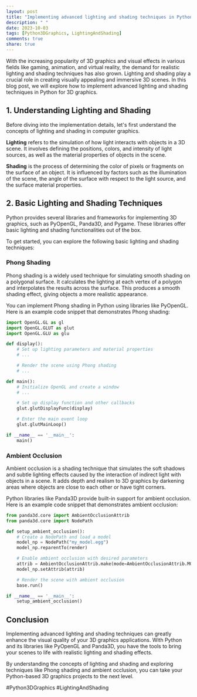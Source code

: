 ```yaml
---
layout: post
title: "Implementing advanced lighting and shading techniques in Python 3D graphics"
description: " "
date: 2023-10-03
tags: [Python3DGraphics, LightingAndShading]
comments: true
share: true
---
```


With the increasing popularity of 3D graphics and visual effects in various fields like gaming, animation, and virtual reality, the demand for realistic lighting and shading techniques has also grown. Lighting and shading play a crucial role in creating visually appealing and immersive 3D scenes. In this blog post, we will explore how to implement advanced lighting and shading techniques in Python for 3D graphics.

## 1. Understanding Lighting and Shading
Before diving into the implementation details, let's first understand the concepts of lighting and shading in computer graphics.

**Lighting** refers to the simulation of how light interacts with objects in a 3D scene. It involves defining the positions, colors, and intensity of light sources, as well as the material properties of objects in the scene.

**Shading** is the process of determining the color of pixels or fragments on the surface of an object. It is influenced by factors such as the illumination of the scene, the angle of the surface with respect to the light source, and the surface material properties.

## 2. Basic Lighting and Shading Techniques
Python provides several libraries and frameworks for implementing 3D graphics, such as PyOpenGL, Panda3D, and Pygame. These libraries offer basic lighting and shading functionalities out of the box.

To get started, you can explore the following basic lighting and shading techniques:

### Phong Shading
Phong shading is a widely used technique for simulating smooth shading on a polygonal surface. It calculates the lighting at each vertex of a polygon and interpolates the results across the surface. This produces a smooth shading effect, giving objects a more realistic appearance.

You can implement Phong shading in Python using libraries like PyOpenGL. Here is an example code snippet that demonstrates Phong shading:

```python
import OpenGL.GL as gl
import OpenGL.GLUT as glut
import OpenGL.GLU as glu

def display():
    # Set up lighting parameters and material properties
    # ...

    # Render the scene using Phong shading
    # ...

def main():
    # Initialize OpenGL and create a window
    # ...

    # Set up display function and other callbacks
    glut.glutDisplayFunc(display)

    # Enter the main event loop
    glut.glutMainLoop()

if __name__ == '__main__':
    main()
```

### Ambient Occlusion
Ambient occlusion is a shading technique that simulates the soft shadows and subtle lighting effects caused by the interaction of indirect light with objects in a scene. It adds depth and realism to 3D graphics by darkening areas where objects are close to each other or have tight corners.

Python libraries like Panda3D provide built-in support for ambient occlusion. Here is an example code snippet that demonstrates ambient occlusion:

```python
from panda3d.core import AmbientOcclusionAttrib
from panda3d.core import NodePath

def setup_ambient_occlusion():
    # Create a NodePath and load a model
    model_np = NodePath("my_model.egg")
    model_np.reparentTo(render)

    # Enable ambient occlusion with desired parameters
    attrib = AmbientOcclusionAttrib.make(mode=AmbientOcclusionAttrib.MOff)
    model_np.setAttrib(attrib)

    # Render the scene with ambient occlusion
    base.run()

if __name__ == '__main__':
    setup_ambient_occlusion()
```

## Conclusion
Implementing advanced lighting and shading techniques can greatly enhance the visual quality of your 3D graphics applications. With Python and its libraries like PyOpenGL and Panda3D, you have the tools to bring your scenes to life with realistic lighting and shading effects.

By understanding the concepts of lighting and shading and exploring techniques like Phong shading and ambient occlusion, you can take your Python-based 3D graphics projects to the next level.

#Python3DGraphics #LightingAndShading